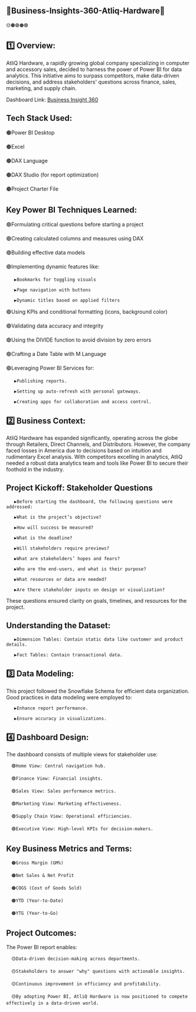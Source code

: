  ## 💎Business-Insights-360-Atliq-Hardware💎  

    🟡🟤🟣🟠🟢

 ## 1️⃣ Overview:
 
AtliQ Hardware, a rapidly growing global company specializing in computer and accessory sales, decided to harness the power of Power BI for data analytics. This initiative aims to surpass competitors, make data-driven decisions, and address stakeholders' questions across finance, sales, marketing, and supply chain.

Dashboard Link: [Business Insight 360](https://app.powerbi.com/view?r=eyJrIjoiNGNhNzVjNmItNzgzNC00ODAyLWFmMjMtOTNiYmI5ZGRhNDEwIiwidCI6ImM2ZTU0OWIzLTVmNDUtNDAzMi1hYWU5LWQ0MjQ0ZGM1YjJjNCJ9)

## Tech Stack Used:

🟤Power BI Desktop

🟤Excel

🟤DAX Language

🟤DAX Studio (for report optimization)

🟤Project Charter File

## Key Power BI Techniques Learned:

🟣Formulating critical questions before starting a project

🟣Creating calculated columns and measures using DAX

🟣Building effective data models

🟣Implementing dynamic features like:

       ▶️Bookmarks for toggling visuals
       
       ▶️Page navigation with buttons
       
       ▶️Dynamic titles based on applied filters
       
🟣Using KPIs and conditional formatting (icons, background color)

🟣Validating data accuracy and integrity

🟣Using the DIVIDE function to avoid division by zero errors

🟣Crafting a Date Table with M Language

🟣Leveraging Power BI Services for:

       ▶️Publishing reports.
       
       ▶️Setting up auto-refresh with personal gateways.
       
       ▶️Creating apps for collaboration and access control.


## 2️⃣ Business Context:

AtliQ Hardware has expanded significantly, operating across the globe through Retailers, Direct Channels, and Distributors. However, the company faced losses in America due to decisions based on intuition and rudimentary Excel analysis. With competitors excelling in analytics, AtliQ needed a robust data analytics team and tools like Power BI to secure their foothold in the industry.

## Project Kickoff: Stakeholder Questions

       ▶️Before starting the dashboard, the following questions were addressed:

       ▶️What is the project’s objective?

       ▶️How will success be measured?

       ▶️What is the deadline?

       ▶️Will stakeholders require previews?

       ▶️What are stakeholders’ hopes and fears?

       ▶️Who are the end-users, and what is their purpose?

       ▶️What resources or data are needed?

       ▶️Are there stakeholder inputs on design or visualization?

These questions ensured clarity on goals, timelines, and resources for the project.

## Understanding the Dataset:

       ▶️Dimension Tables: Contain static data like customer and product details.

       ▶️Fact Tables: Contain transactional data.

## 3️⃣ Data Modeling:

This project followed the Snowflake Schema for efficient data organization. Good practices in data modeling were employed to:

       ▶️Enhance report performance.

       ▶️Ensure accuracy in visualizations.

## 4️⃣ Dashboard Design:

The dashboard consists of multiple views for stakeholder use:

      🟢Home View: Central navigation hub.

      🟢Finance View: Financial insights.

      🟢Sales View: Sales performance metrics.

      🟢Marketing View: Marketing effectiveness.

      🟢Supply Chain View: Operational efficiencies.

      🟢Executive View: High-level KPIs for decision-makers.


## Key Business Metrics and Terms:

      🟠Gross Margin (GM%)

      🟠Net Sales & Net Profit

      🟠COGS (Cost of Goods Sold)

      🟠YTD (Year-to-Date)

      🟠YTG (Year-to-Go)

## Project Outcomes:

The Power BI report enables:

      🟡Data-driven decision-making across departments.

      🟡Stakeholders to answer "why" questions with actionable insights.

      🟡Continuous improvement in efficiency and profitability.

      🟡By adopting Power BI, AtliQ Hardware is now positioned to compete effectively in a data-driven world.


